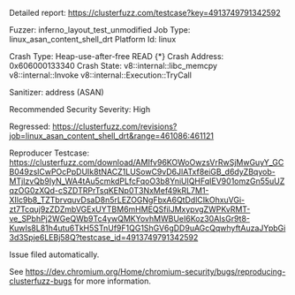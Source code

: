 Detailed report: https://clusterfuzz.com/testcase?key=4913749791342592

Fuzzer: inferno_layout_test_unmodified
Job Type: linux_asan_content_shell_drt
Platform Id: linux

Crash Type: Heap-use-after-free READ {*}
Crash Address: 0x606000133340
Crash State:
  v8::internal::libc_memcpy
  v8::internal::Invoke
  v8::internal::Execution::TryCall
  
Sanitizer: address (ASAN)

Recommended Security Severity: High

Regressed: https://clusterfuzz.com/revisions?job=linux_asan_content_shell_drt&range=461086:461121

Reproducer Testcase: https://clusterfuzz.com/download/AMIfv96KOWoOwzsVrRwSjMwGuyY_GCB049zslCwPOcPpDUIk8tNACZ1LUSowC9vD6JlATxf8eiGB_d6dyZBqyob-MTjIzvQb9IyN_WA4tAu5cmkdPLfcFqoO3b8YniUlQHFqIEV901omzGn55uUZqzOG0zXQd-cSZDTRPrTsqKENp0T3NxMef49kRL7M1-XIlc9b8_TZTbrvquvDsaD8n5rLEZOGNgFbxA6QtDdlCIkOhxuVGi-zt7Tcquj9zZDZmbVGExUYTBM6mHMEQSfilJMxypvgZWPKvRMT-ve_SPbhPj2WGeQWb9Tc4ywQMKYovhMWBUeI6Koz30AIsGr9t8-KuwIs8L81h4utu6TkH5STnUf9F1QG1ShGV6gDD9uAGcQqwhyftAuzaJYpbGi3d3Spje6LEBj58Q?testcase_id=4913749791342592


Issue filed automatically.

See https://dev.chromium.org/Home/chromium-security/bugs/reproducing-clusterfuzz-bugs for more information.